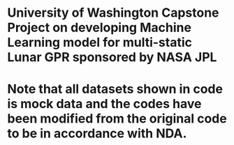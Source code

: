 # University of Washington Capstone Project on developing Machine Learning model for multi-static Lunar GPR sponsored by NASA JPL
# Note that all datasets shown in code is mock data and the codes have been modified from the original code to be in accordance with NDA.
